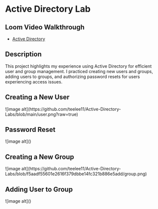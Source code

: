 <h1>Active Directory Lab</h1>
<h2>Loom Video Walkthrough</h2>

- [Active Directory](https://www.loom.com/share/9c915d72d3914a2893926b45a1c3535b?sid=8444a926-8a37-4f9a-82d9-fccff9265a48)

<h2>Description</h2>
<p>
This project highlights my experience using Active Directory for efficient user and group management. I practiced creating new users and groups, adding users to groups, and authorizing password resets for users experiencing access issues.
</p>

<h2>Creating a New User</h2>
![image alt](https://github.com/teelee11/Active-Directory-Labs/blob/main/user.png?raw=true)

<h2>Password Reset</h2>
![image alt]()

<h2>Creating a New Group</h2>
![image alt](https://github.com/teelee11/Active-Directory-Labs/blob/f5aadf55601e2616f379dbbe14fc321b886e5add/group.png)

<h2>Adding User to Group</h2>
![image alt]()

